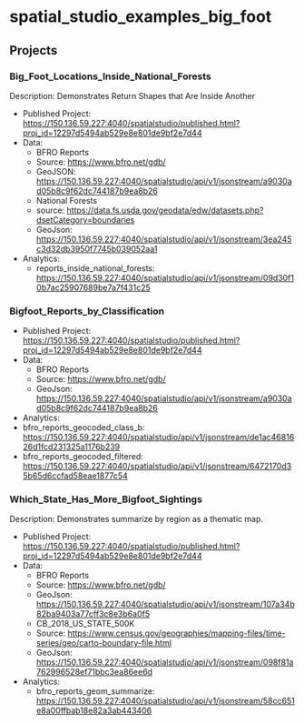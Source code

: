 # spatial_studio_examples_big_foot

## Projects
### Big_Foot_Locations_Inside_National_Forests 
Description: Demonstrates Return Shapes that Are Inside Another 
  * Published Project: https://150.136.59.227:4040/spatialstudio/published.html?proj_id=12297d5494ab529e8e801de9bf2e7d44
  * Data: 
    * BFRO Reports 
     * Source: https://www.bfro.net/gdb/
     * GeoJSON: https://150.136.59.227:4040/spatialstudio/api/v1/jsonstream/a9030ad05b8c9f62dc744187b9ea8b26
    * National Forests
     * source: https://data.fs.usda.gov/geodata/edw/datasets.php?dsetCategory=boundaries
     * GeoJson: https://150.136.59.227:4040/spatialstudio/api/v1/jsonstream/3ea245c3d32db3950f7745b039052aa1
  * Analytics:
    * reports_inside_national_forests: https://150.136.59.227:4040/spatialstudio/api/v1/jsonstream/09d30f10b7ac25907689be7a7f431c25

### Bigfoot_Reports_by_Classification
  * Published Project: https://150.136.59.227:4040/spatialstudio/published.html?proj_id=12297d5494ab529e8e801de9bf2e7d44
  * Data: 
    * BFRO Reports 
     * Source: https://www.bfro.net/gdb/
     * GeoJson: https://150.136.59.227:4040/spatialstudio/api/v1/jsonstream/a9030ad05b8c9f62dc744187b9ea8b26
  * Analytics:
   * bfro_reports_geocoded_class_b: https://150.136.59.227:4040/spatialstudio/api/v1/jsonstream/de1ac4681626d1fcd231325a1176b239
   * bfro_reports_geocoded_filtered: https://150.136.59.227:4040/spatialstudio/api/v1/jsonstream/6472170d35b65d6ccfad58eae1877c54

### Which_State_Has_More_Bigfoot_Sightings
Description: Demonstrates summarize by region as a thematic map.
  * Published Project: https://150.136.59.227:4040/spatialstudio/published.html?proj_id=12297d5494ab529e8e801de9bf2e7d44
  * Data: 
    * BFRO Reports 
     * Source: https://www.bfro.net/gdb/
     * GeoJson: https://150.136.59.227:4040/spatialstudio/api/v1/jsonstream/107a34b82ba9403a77cff3c8e3b6a0f5
    * CB_2018_US_STATE_500K 
     * Source: https://www.census.gov/geographies/mapping-files/time-series/geo/carto-boundary-file.html
     * GeoJson: https://150.136.59.227:4040/spatialstudio/api/v1/jsonstream/098f81a762996528ef71bbc3ea86ee6d
  * Analytics:
    * bfro_reports_geom_summarize: https://150.136.59.227:4040/spatialstudio/api/v1/jsonstream/58cc651e8a00ffbab18e82a3ab443406
